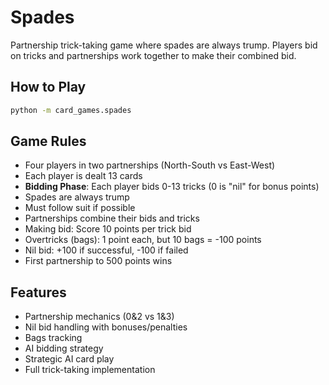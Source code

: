 # Spades

Partnership trick-taking game where spades are always trump. Players bid on tricks and partnerships work together to make their combined bid.

## How to Play

```bash
python -m card_games.spades
```

## Game Rules

- Four players in two partnerships (North-South vs East-West)
- Each player is dealt 13 cards
- **Bidding Phase**: Each player bids 0-13 tricks (0 is "nil" for bonus points)
- Spades are always trump
- Must follow suit if possible
- Partnerships combine their bids and tricks
- Making bid: Score 10 points per trick bid
- Overtricks (bags): 1 point each, but 10 bags = -100 points
- Nil bid: +100 if successful, -100 if failed
- First partnership to 500 points wins

## Features

- Partnership mechanics (0&2 vs 1&3)
- Nil bid handling with bonuses/penalties
- Bags tracking
- AI bidding strategy
- Strategic AI card play
- Full trick-taking implementation
